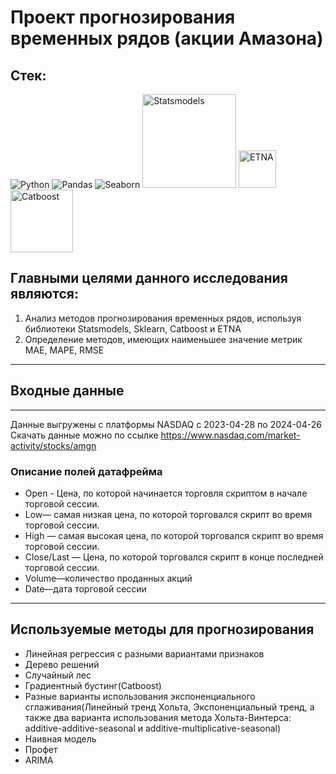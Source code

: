 # **Проект прогнозирования временных рядов (акции Амазона)**
## Стек:
![Python](https://img.shields.io/badge/python-3670A0?style=for-the-badge&logo=python&logoColor=ffdd54)
![Pandas](https://img.shields.io/badge/pandas-%23150458.svg?style=for-the-badge&logo=pandas&logoColor=white)
![Seaborn](https://img.shields.io/badge/Seaborn-blue?logo=seaborn&logoColor=white&style=for-the-badge)
<img src="https://encrypted-tbn0.gstatic.com/images?q=tbn:ANd9GcT0CEEKtXoRAs03ZPC660df0vQmFMTI49kdhA&s" alt="Statsmodels" width="150">
<img src="
https://repository-images.githubusercontent.com/400528139/1af59e40-a8c4-4791-8450-1736829ba25c" alt="ETNA" width="60">
<img src="https://media.licdn.com/dms/image/C5612AQGOX3Bpav4kMg/article-cover_image-shrink_600_2000/0/1602915913499?e=2147483647&v=beta&t=diGK4nPQDE0NgOHtPthU6-LMQ-a5C60x1q16HDCEIv0" alt="Catboost" width="100">
## Главными целями данного исследования являются:

1.   Анализ методов прогнозирования временных рядов, используя библиотеки Statsmodels, Sklearn, Catboost и ETNA
2.   Определение методов, имеющих наименьшее значение метрик MAE, MAPE, RMSE
_______
## **Входные данные** 
_____
Данные выгружены с платформы NASDAQ с 2023-04-28 по 2024-04-26 Скачать данные можно по ссылке https://www.nasdaq.com/market-activity/stocks/amgn
### **Описание полей датафрейма**

*   Open - Цена, по которой начинается торговля скриптом в начале торговой сессии.
*   Low— самая низкая цена, по которой торговался скрипт во время торговой сессии.
*   High — самая высокая цена, по которой торговался скрипт во время торговой сессии.
*   Close/Last — Цена, по которой торговался скрипт в конце последней торговой сессии.
*   Volume—количество проданных акций
*   Date—дата торговой сессии
________
## **Используемые методы для прогнозирования**
* Линейная регрессия с разными вариантами признаков
* Дерево решений
* Случайный лес
* Градиентный бустинг(Catboost)
* Разные варианты использования экспоненциального сглаживания(Линейный тренд Хольта, Экспоненциальный тренд, а также два варианта использования метода Хольта-Винтерса: additive-additive-seasonal и additive-multiplicative-seasonal)
* Наивная модель
* Профет
* ARIMA

